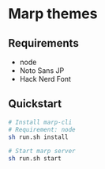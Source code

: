 # Marp themes

## Requirements
- node
- Noto Sans JP
- Hack Nerd Font

## Quickstart
```bash
# Install marp-cli
# Requirement: node
sh run.sh install

# Start marp server
sh run.sh start
```

